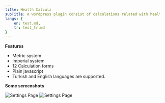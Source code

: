 ```yaml
---
title: Health Calcula
subTitle: A wordpress plugin consist of calculations related with health.
langs: {
    en: test.md,
    tr: test_tr.md
}
---
```


**Features**

- Metric system
- Imperial system
- 12 Calculation forms
- Plain javascript
- Turkish and English languages are supported.

**Some screenshots**

![Settings Page](/images/health-calcula/settings.jpg)
![Settings Page](/images/health-calcula/cover.png)
